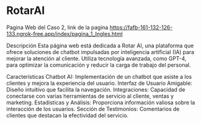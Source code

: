 # RotarAI
Pagina Web del Caso 2, link de la pagina https://fafb-161-132-126-133.ngrok-free.app/index/pagina_1_Ingles.html

Descripción
Esta página web está dedicada a Rotar AI, una plataforma que ofrece soluciones de chatbot impulsadas por inteligencia artificial (IA) para mejorar la atención al cliente. Utiliza tecnología avanzada, como GPT-4, para optimizar la comunicación y reducir la carga de trabajo del personal.

Características
Chatbot AI: Implementación de un chatbot que asiste a los clientes y mejora la experiencia del usuario.
Interfaz de Usuario Amigable: Diseño intuitivo que facilita la navegación.
Integraciones: Capacidad de conectarse con varias herramientas de servicio al cliente, ventas y marketing.
Estadísticas y Análisis: Proporciona información valiosa sobre la interacción de los usuarios.
Sección de Testimonios: Comentarios de clientes que destacan la efectividad del servicio.

